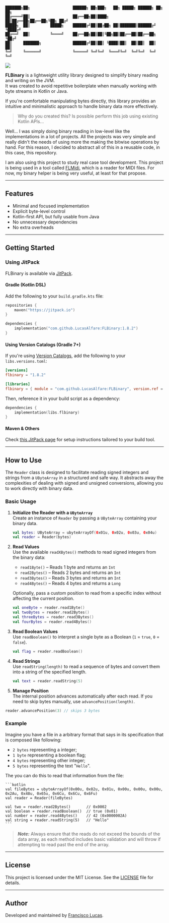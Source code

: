 ```
███████╗██╗                   ██████╗ ██╗███╗   ██╗ █████╗ ██████╗ ██╗   ██╗
██╔════╝██║                   ██╔══██╗██║████╗  ██║██╔══██╗██╔══██╗╚██╗ ██╔╝
█████╗  ██║         █████╗    ██████╔╝██║██╔██╗ ██║███████║██████╔╝ ╚████╔╝ 
██╔══╝  ██║         ╚════╝    ██╔══██╗██║██║╚██╗██║██╔══██║██╔══██╗  ╚██╔╝  
██║     ███████╗              ██████╔╝██║██║ ╚████║██║  ██║██║  ██║   ██║   
╚═╝     ╚══════╝              ╚═════╝ ╚═╝╚═╝  ╚═══╝╚═╝  ╚═╝╚═╝  ╚═╝   ╚═╝   
``` 

[![](https://jitpack.io/v/LucasAlfare/FLBinary.svg)](https://jitpack.io/#LucasAlfare/FLBinary)

**FLBinary** is a lightweight utility library designed to simplify binary reading and writing on the JVM.  
It was created to avoid repetitive boilerplate when manually working with byte streams in Kotlin or Java.

If you're comfortable manipulating bytes directly, this library provides an intuitive and minimalistic approach to handle binary data more effectively.

> Why do you created this? Is possible perform this job using existing Kotlin APIs...

Well... I was simply doing binary reading in low-level like the implementations in a lot of projects. All the projects was very simple and really didn't the needs of using more the making the bitwise operations by hand. For this reason, I decided to abstract all of this in a reusable code, in this case, this repository.

I am also using this project to study real case tool development. This project is being used in a tool called [FLMidi](https://github.com/LucasAlfare/FLMidi), which is a reader for MIDI files. For now, my binary helper is being very useful, at least for that propose.

---

## Features

- Minimal and focused implementation
- Explicit byte-level control
- Kotlin-first API, but fully usable from Java
- No unnecessary dependencies
- No extra overheads

---

## Getting Started

### Using JitPack

FLBinary is available via [JitPack](https://jitpack.io/).

#### Gradle (Kotlin DSL)

Add the following to your `build.gradle.kts` file:  
```kotlin
repositories {
    maven("https://jitpack.io")
}

dependencies {
    implementation("com.github.LucasAlfare:FLBinary:1.8.2")
}
```

#### Using Version Catalogs (Gradle 7+)

If you're using [Version Catalogs](https://docs.gradle.org/current/userguide/version_catalogs.html), add the following to your `libs.versions.toml`:  
```toml
[versions]
flbinary = "1.8.2"

[libraries]
flbinary = { module = "com.github.LucasAlfare:FLBinary", version.ref = "flbinary" }
```

Then, reference it in your build script as a dependency:  
```kotlin
dependencies {
    implementation(libs.flbinary)
}
```

#### Maven & Others

Check [this JitPack page](https://jitpack.io/#LucasAlfare/FLBinary/1.8.2) for setup instructions tailored to your build tool.

---

## How to Use

The `Reader` class is designed to facilitate reading signed integers and strings from a `UByteArray` in a structured and safe way. It abstracts away the complexities of dealing with signed and unsigned conversions, allowing you to work directly with binary data.

### Basic Usage

1. **Initialize the Reader with a `UByteArray`**  
   Create an instance of `Reader` by passing a `UByteArray` containing your binary data.

    ```kotlin
    val bytes: UByteArray = ubyteArrayOf(0x01u, 0x02u, 0x03u, 0x04u)
    val reader = Reader(bytes)
    ```

2. **Read Values**  
   Use the available `readXBytes()` methods to read signed integers from the binary data:
   
   - `read1Byte()` – Reads 1 byte and returns an `Int`
   - `read2Bytes()` – Reads 2 bytes and returns an `Int`
   - `read3Bytes()` – Reads 3 bytes and returns an `Int`
   - `read4Bytes()` – Reads 4 bytes and returns a `Long`

   Optionally, pass a custom position to read from a specific index without affecting the current position.

    ```kotlin
    val oneByte = reader.read1Byte()
    val twoBytes = reader.read2Bytes()
    val threeBytes = reader.read3Bytes()
    val fourBytes = reader.read4Bytes()
    ```

3. **Read Boolean Values**  
   Use `readBoolean()` to interpret a single byte as a Boolean (`1` = `true`, `0` = `false`).

    ```kotlin
    val flag = reader.readBoolean()
    ```

4. **Read Strings**  
   Use `readString(length)` to read a sequence of bytes and convert them into a string of the specified length.

    ```kotlin
    val text = reader.readString(5)
    ```

5. **Manage Position**  
   The internal position advances automatically after each read. If you need to skip bytes manually, use `advancePosition(length)`.

```kotlin
reader.advancePosition(3) // skips 3 bytes
```

### Example

Imagine you have a file in a arbitrary format that says in its specification that is composed like following:

- `2 bytes` representing a integer;
- `1 byte` representing a boolean flag;
- `4 bytes` representing other integer;
- `5 bytes` representing the text "`Hello`".

The you can do this to read that information from the file:

    ```kotlin
    val fileBytes = ubyteArrayOf(0x00u, 0x02u, 0x01u, 0x00u, 0x00u, 0x00u, 0x2Au, 0x48u, 0x65u, 0x6Cu, 0x6Cu, 0x6Fu)
    val reader = Reader(fileBytes)
    
    val two = reader.read2Bytes()       // 0x0002
    val boolean = reader.readBoolean()  // true (0x01)
    val number = reader.read4Bytes()    // 42 (0x0000002A)
    val string = reader.readString(5)   // "Hello"
    ```

> _**Note:**_ Always ensure that the reads do not exceed the bounds of the data array, as each method includes basic validation and will throw if attempting to read past the end of the array.

--- 

## License

This project is licensed under the MIT License. See the [LICENSE](https://github.com/LucasAlfare/FLBinary/blob/master/LICENSE) file for details.

---

## Author

Developed and maintained by [Francisco Lucas](https://github.com/LucasAlfare).
